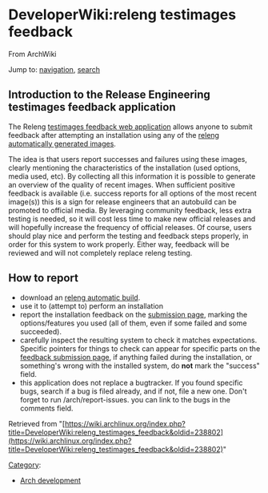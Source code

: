 # DeveloperWiki:releng testimages feedback

From ArchWiki

Jump to: [navigation](#column-one), [search](#searchInput)

## Introduction to the Release Engineering testimages feedback application

The Releng [testimages feedback web application](https://www.archlinux.org/releng/feedback/) allows anyone to submit feedback after attempting an installation using any of the [releng automatically generated images](https://releng.archlinux.org/isos/).

The idea is that users report successes and failures using these images, clearly mentioning the characteristics of the installation (used options, media used, etc). By collecting all this information it is possible to generate an overview of the quality of recent images. When sufficient positive feedback is available (i.e. success reports for all options of the most recent image(s)) this is a sign for release engineers that an autobuild can be promoted to official media. By leveraging community feedback, less extra testing is needed, so it will cost less time to make new official releases and will hopefully increase the frequency of official releases. Of course, users should play nice and perform the testing and feedback steps properly, in order for this system to work properly. Either way, feedback will be reviewed and will not completely replace releng testing.

## How to report

*   download an [releng automatic build](https://releng.archlinux.org/isos/).
*   use it to (attempt to) perform an installation
*   report the installation feedback on the [submission page](https://www.archlinux.org/releng/feedback/submit/), marking the options/features you used (all of them, even if some failed and some succeeded).
*   carefully inspect the resulting system to check it matches expectations. Specific pointers for things to check can appear for specific parts on the [feedback submission page](https://www.archlinux.org/releng/feedback/submit/), if anything failed during the installation, or something's wrong with the installed system, do **not** mark the "success" field.
*   this application does not replace a bugtracker. If you found specific bugs, search if a bug is filed already, and if not, file a new one. Don't forget to run /arch/report-issues. you can link to the bugs in the comments field.

Retrieved from "[https://wiki.archlinux.org/index.php?title=DeveloperWiki:releng_testimages_feedback&oldid=238802](https://wiki.archlinux.org/index.php?title=DeveloperWiki:releng_testimages_feedback&oldid=238802)"

[Category](/index.php/Special:Categories "Special:Categories"):

*   [Arch development](/index.php/Category:Arch_development "Category:Arch development")